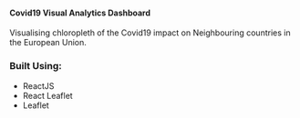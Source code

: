#### Covid19 Visual Analytics Dashboard

Visualising chloropleth of the Covid19 impact on Neighbouring countries in the European Union.

### Built Using:

- ReactJS
- React Leaflet
- Leaflet
